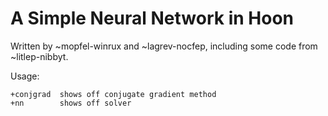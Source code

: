 # A Simple Neural Network in Hoon

Written by ~mopfel-winrux and ~lagrev-nocfep, including some code from ~litlep-nibbyt.

Usage:

```
+conjgrad  shows off conjugate gradient method
+nn        shows off solver
```
